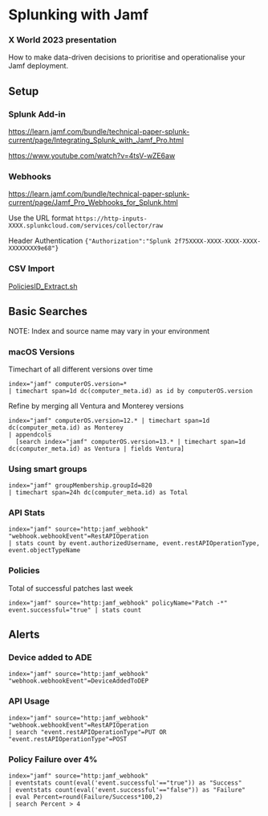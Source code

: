 # Splunking with Jamf
### X World 2023 presentation

How to make data-driven decisions to prioritise and operationalise your Jamf deployment.

## Setup

### Splunk Add-in

https://learn.jamf.com/bundle/technical-paper-splunk-current/page/Integrating_Splunk_with_Jamf_Pro.html

https://www.youtube.com/watch?v=4tsV-wZE6aw

### Webhooks

https://learn.jamf.com/bundle/technical-paper-splunk-current/page/Jamf_Pro_Webhooks_for_Splunk.html

Use the URL format `https://http-inputs-XXXX.splunkcloud.com/services/collector/raw`

Header Authentication `{"Authorization":"Splunk 2f75XXXX-XXXX-XXXX-XXXX-XXXXXXXX9e68"}`

### CSV Import

[PoliciesID_Extract.sh
](https://github.com/ooftee/Splunking_with_Jamf/blob/main/PoliciesID_Extract.sh)

## Basic Searches

NOTE: Index and source name may vary in your environment

### macOS Versions
Timechart of all different versions over time

```
index="jamf" computerOS.version=* 
| timechart span=1d dc(computer_meta.id) as id by computerOS.version
```

Refine by merging all Ventura and Monterey versions

```
index="jamf" computerOS.version=12.* | timechart span=1d dc(computer_meta.id) as Monterey 
| appendcols 
  [search index="jamf" computerOS.version=13.* | timechart span=1d dc(computer_meta.id) as Ventura | fields Ventura]
```

### Using smart groups
```
index="jamf" groupMembership.groupId=820 
| timechart span=24h dc(computer_meta.id) as Total
```

### API Stats
```
index="jamf" source="http:jamf_webhook" "webhook.webhookEvent"=RestAPIOperation 
| stats count by event.authorizedUsername, event.restAPIOperationType, event.objectTypeName
```

### Policies
Total of successful patches last week

```
index="jamf" source="http:jamf_webhook" policyName="Patch -*" event.successful="true" | stats count
```

## Alerts

### Device added to ADE
```
index="jamf" source="http:jamf_webhook" "webhook.webhookEvent"=DeviceAddedToDEP
```

### API Usage
```
index="jamf" source="http:jamf_webhook" "webhook.webhookEvent"=RestAPIOperation 
| search "event.restAPIOperationType"=PUT OR "event.restAPIOperationType"=POST
```

### Policy Failure over 4%
```
index="jamf" source="http:jamf_webhook" 
| eventstats count(eval('event.successful'=="true")) as "Success" 
| eventstats count(eval('event.successful'=="false")) as "Failure" 
| eval Percent=round(Failure/Success*100,2) 
| search Percent > 4
```
